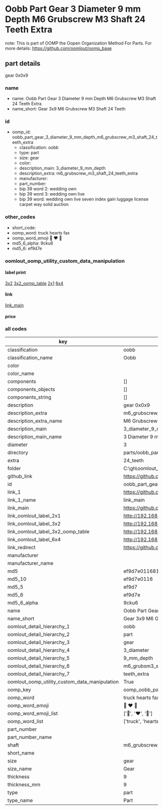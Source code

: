 # Oobb Part Gear 3 Diameter 9 mm Depth M6 Grubscrew M3 Shaft 24 Teeth Extra  

note: This is part of OOMP the Oopen Organization Method For Parts. For more details: https://github.com/oomlout/oomp_base

##  part details
  



gear 0x0x9



### name
* name: Oobb Part Gear 3 Diameter 9 mm Depth M6 Grubscrew M3 Shaft 24 Teeth Extra
* name_short: Gear 3x9 M6 Grubscrew M3 Shaft 24 Teeth
### id
* oomp_id: oobb_part_gear_3_diameter_9_mm_depth_m6_grubscrew_m3_shaft_24_teeth_extra
  * classification: oobb
  * type: part
  * size: gear
  * color: 
  * description_main: 3_diameter_9_mm_depth
  * description_extra: m6_grubscrew_m3_shaft_24_teeth_extra
  * manufacturer: 
  * part_number: 
  * bip 39 word 2: wedding own
  * bip 39 word 3: wedding own live
  * bip 39 word: wedding own live seven index gain luggage license carpet way solid auction

### other_codes
* short_code: 
* oomp_word: truck hearts fax
* oomp_word_emoji :truck: :hearts: :fax:
* md5_6_alpha: 9cku6
* md5_6: ef9d7e






### oomlout_oomp_utility_custom_data_manipulation
#### label print
[3x2](http://192.168.1.245:1112/?label=oomp%209cku6)
[3x2_oomp_table](http://192.168.1.108:1112/?label=oomp%209cku6)
[2x1](http://192.168.1.242:1112/?label=oomp%209cku6)
[6x4](http://192.168.1.55:1112/?label=oomp%209cku6)    

#### link

[link_main](https://github.com/oomlout/oomlout_oobb_version_4_generated_parts/tree/main/navigation_oomp/oobb/part/gear/3_diameter_9_mm_depth/m6_grubscrew_m3_shaft_24_teeth_extra/part)                              

#### price







### all codes 
| key | value |  
| --- | --- |  
| classification | oobb |  
| classification_name | Oobb |  
| color |  |  
| color_name |  |  
| components | [] |  
| components_objects | [] |  
| components_string | [] |  
| description | gear 0x0x9 |  
| description_extra | m6_grubscrew_m3_shaft_24_teeth_extra |  
| description_extra_name | M6 Grubscrew M3 Shaft 24 Teeth Extra |  
| description_main | 3_diameter_9_mm_depth |  
| description_main_name | 3 Diameter 9 mm Depth |  
| diameter | 3 |  
| directory | parts/oobb_part_gear_3_diameter_9_mm_depth_m6_grubscrew_m3_shaft_24_teeth_extra |  
| extra | 24_teeth |  
| folder | C:\gh\oomlout_oobb_version_4_generated_parts\parts\oobb_part_gear_3_diameter_9_mm_depth_m6_grubscrew_m3_shaft_24_teeth_extra |  
| github_link | https://github.com/oomlout/oomlout_oomp_part_src/tree/main/parts/oobb_part_gear_3_diameter_9_mm_depth_m6_grubscrew_m3_shaft_24_teeth_extra |  
| id | oobb_part_gear_3_diameter_9_mm_depth_m6_grubscrew_m3_shaft_24_teeth_extra |  
| link_1 | https://github.com/oomlout/oomlout_oobb_version_4_generated_parts/tree/main/navigation_oomp/oobb/part/gear/3_diameter_9_mm_depth/m6_grubscrew_m3_shaft_24_teeth_extra/part |  
| link_1_name | link_main |  
| link_main | https://github.com/oomlout/oomlout_oobb_version_4_generated_parts/tree/main/navigation_oomp/oobb/part/gear/3_diameter_9_mm_depth/m6_grubscrew_m3_shaft_24_teeth_extra/part |  
| link_oomlout_label_2x1 | http://192.168.1.242:1112/?label=oomp%209cku6 |  
| link_oomlout_label_3x2 | http://192.168.1.245:1112/?label=oomp%209cku6 |  
| link_oomlout_label_3x2_oomp_table | http://192.168.1.108:1112/?label=oomp%209cku6 |  
| link_oomlout_label_6x4 | http://192.168.1.55:1112/?label=oomp%209cku6 |  
| link_redirect | https://github.com/oomlout/oomlout_oobb_version_4_generated_parts/tree/main/parts/oobb_gear_03_09_ex_24_teeth_sh_m6_grubscrew_m3 |  
| manufacturer |  |  
| manufacturer_name |  |  
| md5 | ef9d7e01168130997b396c4b056787c7 |  
| md5_10 | ef9d7e0116 |  
| md5_5 | ef9d7 |  
| md5_6 | ef9d7e |  
| md5_6_alpha | 9cku6 |  
| name | Oobb Part Gear 3 Diameter 9 mm Depth M6 Grubscrew M3 Shaft 24 Teeth Extra |  
| name_short | Gear 3x9 M6 Grubscrew M3 Shaft 24 Teeth |  
| oomlout_detail_hierarchy_1 | oobb |  
| oomlout_detail_hierarchy_2 | part |  
| oomlout_detail_hierarchy_3 | gear |  
| oomlout_detail_hierarchy_4 | 3_diameter |  
| oomlout_detail_hierarchy_5 | 9_mm_depth |  
| oomlout_detail_hierarchy_6 | m6_grubsm3_shaft_24 |  
| oomlout_detail_hierarchy_7 | teeth_extra |  
| oomlout_oomp_utility_custom_data_manipulation | True |  
| oomp_key | oomp_oobb_part_gear_3_diameter_9_mm_depth_m6_grubscrew_m3_shaft_24_teeth_extra |  
| oomp_word | truck hearts fax |  
| oomp_word_emoji | :truck: :hearts: :fax: |  
| oomp_word_emoji_list | [':truck:', ':hearts:', ':fax:'] |  
| oomp_word_list | ['truck', 'hearts', 'fax'] |  
| part_number |  |  
| part_number_name |  |  
| shaft | m6_grubscrew_m3 |  
| short_name |  |  
| size | gear |  
| size_name | Gear |  
| thickness | 9 |  
| thickness_mm | 9 |  
| type | part |  
| type_name | Part |  
